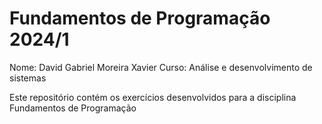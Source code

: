 # Fundamentos de Programação 2024/1

Nome: David Gabriel Moreira Xavier
Curso: Análise e desenvolvimento de sistemas

Este repositório contém os exercícios desenvolvidos para a disciplina Fundamentos de Programação
